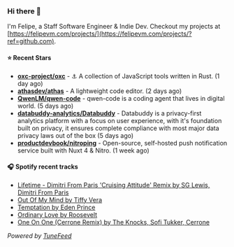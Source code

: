 ### Hi there 👋

I'm Felipe, a Staff Software Engineer & Indie Dev. Checkout my projects at [https://felipevm.com/projects/](https://felipevm.com/projects/?ref=github.com).

#### ⭐ Recent Stars
- **[oxc-project/oxc](https://github.com/oxc-project/oxc)** - ⚓ A collection of JavaScript tools written in Rust. (1 day ago)
- **[athasdev/athas](https://github.com/athasdev/athas)** - A lightweight code editor. (2 days ago)
- **[QwenLM/qwen-code](https://github.com/QwenLM/qwen-code)** - qwen-code is a coding agent that lives in digital world. (5 days ago)
- **[databuddy-analytics/Databuddy](https://github.com/databuddy-analytics/Databuddy)** - Databuddy is a privacy-first analytics platform with a focus on user experience, with it&#39;s foundation built on privacy, it ensures complete compliance with most major data privacy laws out of the box (5 days ago)
- **[productdevbook/nitroping](https://github.com/productdevbook/nitroping)** - Open-source, self-hosted push notification service built with Nuxt 4 &amp; Nitro. (1 week ago)

#### 🎧 Spotify recent tracks
- [Lifetime - Dimitri From Paris &#39;Cruising Attitude&#39; Remix by SG Lewis, Dimitri From Paris](https://open.spotify.com/track/3UG6kDGptSoj8JMavdvZbc)
- [Out Of My Mind by Tiffy Vera](https://open.spotify.com/track/6oyXV4ppRcEPGOkgSK68CL)
- [Temptation by Eden Prince](https://open.spotify.com/track/6QVjXrRFyDt24wT8DkiYnh)
- [Ordinary Love by Roosevelt](https://open.spotify.com/track/2ZFY0GxSVogl6wppoUMiQp)
- [One On One (Cerrone Remix) by The Knocks, Sofi Tukker, Cerrone](https://open.spotify.com/track/3Ca9i2FRXcN3sWDS83rcDM)

_Powered by [TuneFeed](https://tunefeed.app?ref=github.com)_
